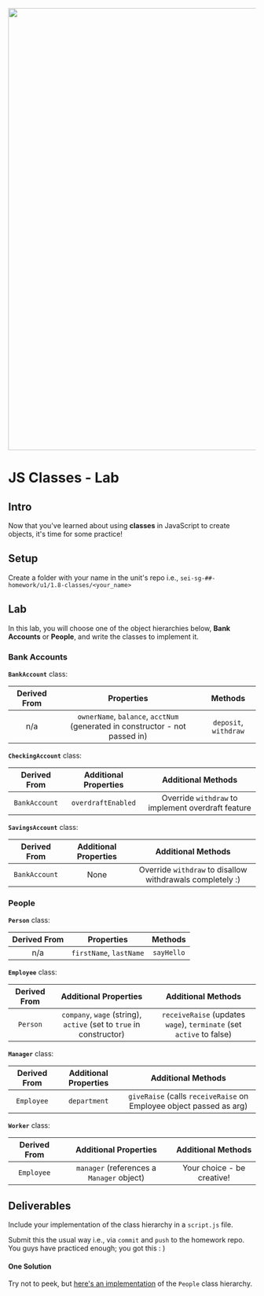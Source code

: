 <img src="https://i.imgur.com/VAIePkt.jpg" width="900">

# JS Classes - Lab

## Intro

Now that you've learned about using **classes** in JavaScript to create objects, it's time for some practice!

## Setup

Create a folder with your name in the unit's repo i.e., `sei-sg-##-homework/u1/1.8-classes/<your_name>`

## Lab

In this lab, you will choose one of the object hierarchies below, **Bank Accounts** or **People**, and write the classes to implement it.

### Bank Accounts

**`BankAccount`** class:

| Derived From | Properties | Methods |
| :---: | :---: | :---: |
| n/a | `ownerName`, `balance`, `acctNum` (generated in constructor - not passed in) | `deposit`, `withdraw` |

**`CheckingAccount`** class:

| Derived From | Additional Properties | Additional Methods |
| :---: | :---: | :---: |
| `BankAccount` | `overdraftEnabled` |  Override `withdraw` to implement overdraft feature |

**`SavingsAccount`** class:

| Derived From | Additional Properties | Additional Methods |
| :---: | :---: | :---: |
| `BankAccount` | None |  Override `withdraw` to disallow withdrawals completely :) |


### People

**`Person`** class:

| Derived From | Properties | Methods |
| :---: | :---: | :---: |
| n/a | `firstName`, `lastName` | `sayHello` |

**`Employee`** class:

| Derived From | Additional Properties | Additional Methods |
| :---: | :---: | :---: |
| `Person` | `company`, `wage` (string), `active` (set to `true` in constructor) | `receiveRaise` (updates `wage`), `terminate` (set `active` to false) |

**`Manager`** class:

| Derived From | Additional Properties | Additional Methods |
| :---: | :---: | :---: |
| `Employee` | `department` | `giveRaise` (calls `receiveRaise` on Employee object passed as arg) |

**`Worker`** class:

| Derived From | Additional Properties | Additional Methods |
| :---: | :---: | :---: |
| `Employee` | `manager` (references a `Manager` object) | Your choice - be creative! |


## Deliverables

Include your implementation of the class hierarchy in a `script.js` file. 

Submit this the usual way i.e., via `commit` and `push` to the homework repo. You guys have practiced enough; you got this : )

#### One Solution

Try not to peek, but [here's an implementation](https://repl.it/GjTg/10) of the `People` class hierarchy. 

